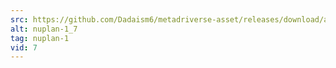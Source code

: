 ```yaml
---
src: https://github.com/Dadaism6/metadriverse-asset/releases/download/assetsv1.0.2/nuplan-1_7.mp4
alt: nuplan-1_7
tag: nuplan-1
vid: 7
---
```

